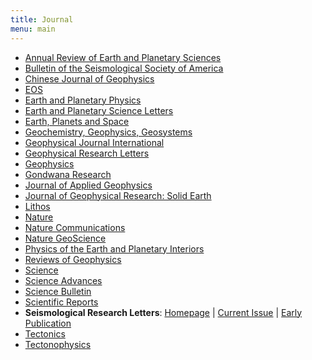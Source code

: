 ```yaml
---
title: Journal
menu: main
---
```


- [Annual Review of Earth and Planetary Sciences](http://www.annualreviews.org/journal/earth)
- [Bulletin of the Seismological Society of America](http://bssa.geoscienceworld.org/)
- [Chinese Journal of Geophysics](http://agupubs.onlinelibrary.wiley.com/hub/journal/10.1002/(ISSN)2326-0440/)
- [EOS](https://eos.org/)
- [Earth and Planetary Physics](http://www.eppcgs.org)
- [Earth and Planetary Science Letters](http://www.sciencedirect.com/science/journal/0012821X)
- [Earth, Planets and Space](https://link.springer.com/journal/40623)
- [Geochemistry, Geophysics, Geosystems](http://agupubs.onlinelibrary.wiley.com/hub/journal/10.1002/(ISSN)1525-2027/)
- [Geophysical Journal International](http://academic.oup.com/gji)
- [Geophysical Research Letters](http://agupubs.onlinelibrary.wiley.com/hub/journal/10.1002/(ISSN)1944-8007/)
- [Geophysics](http://geophysics.geoscienceworld.org/)
- [Gondwana Research](http://www.sciencedirect.com/science/journal/1342937X)
- [Journal of Applied Geophysics](http://www.sciencedirect.com/science/journal/09269851)
- [Journal of Geophysical Research: Solid Earth](http://agupubs.onlinelibrary.wiley.com/hub/jgr/journal/10.1002/(ISSN)2169-9356/)
- [Lithos](http://www.sciencedirect.com/science/journal/00244937)
- [Nature](https://www.nature.com/nature/)
- [Nature Communications](https://www.nature.com/ncomms/)
- [Nature GeoScience](http://www.nature.com/ngeo/index.html)
- [Physics of the Earth and Planetary Interiors](http://www.sciencedirect.com/science/journal/00319201/)
- [Reviews of Geophysics](http://agupubs.onlinelibrary.wiley.com/hub/journal/10.1002/(ISSN)1944-9208/)
- [Science](http://science.sciencemag.org/)
- [Science Advances](http://advances.sciencemag.org/)
- [Science Bulletin](http://www.sciencedirect.com/journal/science-bulletin)
- [Scientific Reports](https://www.nature.com/srep/)
- **Seismological Research Letters**:
    [Homepage](https://pubs.geoscienceworld.org/srl) |
    [Current Issue](https://pubs.geoscienceworld.org/srl/issue) |
    [Early Publication](https://pubs.geoscienceworld.org/srl/early-publication)
- [Tectonics](http://agupubs.onlinelibrary.wiley.com/hub/journal/10.1002/(ISSN)1944-9194/)
- [Tectonophysics](http://www.sciencedirect.com/science/journal/00401951)
